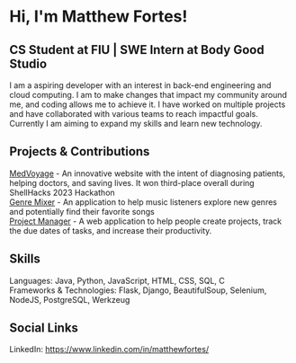 # Hi, I'm Matthew Fortes!

## CS Student at FIU | SWE Intern at Body Good Studio

I am a aspiring developer with an interest in back-end engineering and cloud computing. I am to make changes that impact my community around me, and coding
allows me to achieve it. I have worked on multiple projects and have collaborated with various teams to reach impactful goals. Currently I am aiming to expand
my skills and learn new technology.

## Projects & Contributions

[MedVoyage](https://github.com/Kpeguero16/MedVoyage) - An innovative website with the intent of diagnosing patients, helping doctors, and saving lives. It won third-place overall during ShellHacks 2023 Hackathon\
[Genre Mixer](https://github.com/Mattjava/Genre-Mixer) - An application to help music listeners explore new genres and potentially find their favorite songs\
[Project Manager](https://github.com/Mattjava/Project-Manager) - A web application to help people create projects, track the due dates of tasks, and increase their productivity.

## Skills

Languages: Java, Python, JavaScript, HTML, CSS, SQL, C\
Frameworks & Technologies: Flask, Django, BeautifulSoup, Selenium, NodeJS, PostgreSQL, Werkzeug

## Social Links

LinkedIn: https://www.linkedin.com/in/matthewfortes/
